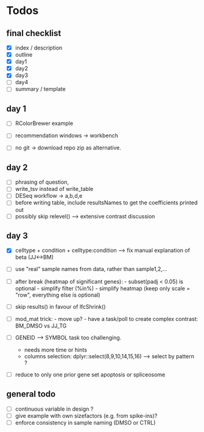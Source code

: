 # Todos

## final checklist
 - [x] index / description  
 - [x] outline  
 - [x] day1  
 - [x] day2  
 - [x] day3  
 - [ ] day4  
 - [ ] summary / template  

## day 1

 - [ ] RColorBrewer example
 - [ ] recommendation windows -> workbench
 - [ ] no git -> download repo zip as alternative.


## day 2

 - [ ] phrasing of question, 
 - [ ] write_tsv instead of write_table
 - [ ] DESeq workflow -> a,b,d,e
 - [ ] before writing table, include resultsNames to get the coefficients printed out
 - [ ] possibly skip relevel() --> extensive contrast discussion

## day 3
 - [x] celltype + condition + celltype:condition --> fix manual explanation of beta (JJ<->BM)
 - [ ] use "real" sample names from data, rather than sample1,2,...
 - [ ] after break (heatmap of significant genes): 
        - subset(padj < 0.05) is optional
        - simplify filter (%in%)
        - simplify heatmap (keep only scale = "row", everything else is optional)
 - [ ] skip results() in favour of lfcShrink() 
 - [ ] mod_mat trick: 
        - move up?
        - have a task/poll to create complex contrast: BM_DMSO vs JJ_TG
 - [ ] GENEID --> SYMBOL task too challenging. 
    - needs more time or hints
    - columns selection: dplyr::select(8,9,10,14,15,16) --> select by pattern ?
- [ ] reduce to only one prior gene set apoptosis or spliceosome


## general todo
 - [ ] continuous variable in design ?
 - [ ] give example with own sizefactors (e.g. from spike-ins)?
 - [ ] enforce consistency in sample naming (DMSO or CTRL)
